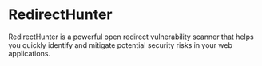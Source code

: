 # RedirectHunter
RedirectHunter is a powerful open redirect vulnerability scanner that helps you quickly identify and mitigate potential security risks in your web applications.
